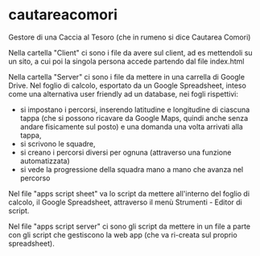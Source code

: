 # cautareacomori
Gestore di una Caccia al Tesoro (che in rumeno si dice Cautarea Comori)

Nella cartella "Client" ci sono i file da avere sul client, ad es mettendoli su un sito, 
a cui poi la singola persona accede partendo dal file index.html

Nella cartella "Server" ci sono i file da mettere in una carrella di Google Drive.
Nel foglio di calcolo, esportato da un Google Spreadsheet, inteso come una alternativa user friendly ad un database, nei fogli rispettivi:
  - si impostano i percorsi, inserendo latitudine e longitudine di ciascuna tappa (che si possono ricavare da Google Maps, quindi anche senza andare fisicamente sul posto) e una domanda una volta arrivati alla tappa,
  - si scrivono le squadre,
  - si creano i percorsi diversi per ognuna (attraverso una funzione automatizzata)
  - si vede la progressione della squadra mano a mano che avanza nel percorso

Nel file "apps script sheet" va lo script da mettere all'interno del foglio di calcolo, il Google Spreadsheet, attraverso il menù Strumenti - Editor di script.

Nel file "apps script server" ci sono gli script da mettere in un file a parte con gli script che gestiscono la web app (che va ri-creata sul proprio spreadsheet).

